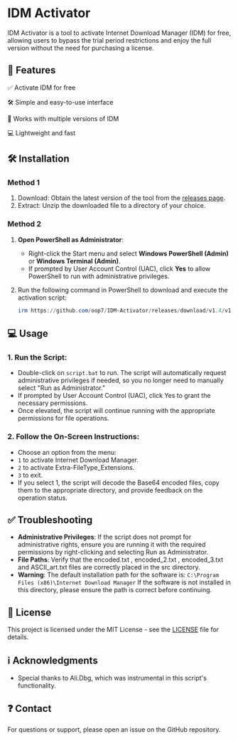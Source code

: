 # **IDM Activator**

IDM Activator is a tool to activate Internet Download Manager (IDM) for free, allowing users to bypass the trial period restrictions and enjoy the full version without the need for purchasing a license.

## 💪 **Features**

✅ Activate IDM for free

🛠 Simple and easy-to-use interface

📂 Works with multiple versions of IDM

💻 Lightweight and fast

## 🛠️ **Installation**
### **Method 1**
1. Download: Obtain the latest version of the tool from the [releases page](https://github.com/oop7/IDM-Activator/releases).
2. Extract: Unzip the downloaded file to a directory of your choice.

### **Method 2**
1. **Open PowerShell as Administrator**:
   - Right-click the Start menu and select **Windows PowerShell (Admin)** or **Windows Terminal (Admin)**.
   - If prompted by User Account Control (UAC), click **Yes** to allow PowerShell to run with administrative privileges.

2. Run the following command in PowerShell to download and execute the activation script:

   ```powershell
   irm https://github.com/oop7/IDM-Activator/releases/download/v1.4/v1.4.zip -OutFile v1.4.zip; Expand-Archive v1.4.zip -DestinationPath . -Force; cmd.exe /c .\v1.4\script.bat
   ```
## 💻 **Usage**

### 1. Run the Script:
- Double-click on `script.bat` to run. The script will automatically request administrative privileges if needed, so you no longer need to manually select "Run as Administrator."
- If prompted by User Account Control (UAC), click Yes to grant the necessary permissions.
- Once elevated, the script will continue running with the appropriate permissions for file operations.

### 2. Follow the On-Screen Instructions:
- Choose an option from the menu:
- `1` to activate Internet Download Manager.
- `2` to activate Extra-FileType_Extensions.
- `3` to exit.
- If you select 1, the script will decode the Base64 encoded files, copy them to the appropriate directory, and provide feedback on the operation status.

## ✅ **Troubleshooting**

- **Administrative Privileges**: If the script does not prompt for administrative rights, ensure you are running it with the required permissions by right-clicking and selecting Run as Administrator.
- **File Paths**: Verify that the encoded.txt , encoded_2.txt , encoded_3.txt and ASCII_art.txt files are correctly placed in the src directory.
- **Warning**: The default installation path for the software is:
``C:\Program Files (x86)\Internet Download Manager``
If the software is not installed in this directory, please ensure the path is correct before continuing.

## 📜 **License**

This project is licensed under the MIT License - see the [LICENSE](LICENSE) file for details.

## ℹ️ **Acknowledgments**

- Special thanks to Ali.Dbg, which was instrumental in this script's functionality.

## ❓ **Contact**

For questions or support, please open an issue on the GitHub repository.
